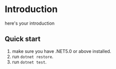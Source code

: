 ﻿# Introduction

here's your introduction

## Quick start

1. make sure you have .NET5.0 or above installed.
2. run `dotnet restore`.
3. run `dotnet test`.
